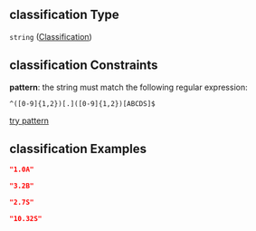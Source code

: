 ## classification Type

`string` ([Classification](iea43\_wra_data_model-properties-measurement-location-measurement-location-properties-measurement-point-measurement-point-properties-sensor-sensor-properties-classification.md))

## classification Constraints

**pattern**: the string must match the following regular expression: 

```regexp
^([0-9]{1,2})[.]([0-9]{1,2})[ABCDS]$
```

[try pattern](https://regexr.com/?expression=%5E\(%5B0-9%5D%7B1%2C2%7D\)%5B.%5D\(%5B0-9%5D%7B1%2C2%7D\)%5BABCDS%5D%24 "try regular expression with regexr.com")

## classification Examples

```json
"1.0A"
```

```json
"3.2B"
```

```json
"2.7S"
```

```json
"10.32S"
```

